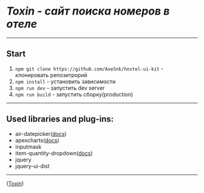 # _Toxin - сайт поиска номеров в отеле_

---

## Start

1. `npm git clone https://github.com/AxeSnk/hostel-ui-kit` - клонировать репозитрорий
2. `npm install` - установить зависимости
3. `npm run dev` - запустить dev server
4. `npm run build` - запустить сборку(production)

---

## Used libraries and plug-ins:

- air-datepicker([docs](http://t1m0n.name/air-datepicker/docs/index-ru.html))
- apexcharts([docs](https://apexcharts.com/))
- inputmask
- item-quantity-dropdown([docs](https://github.com/reservamos/item-quantity-dropdown#readme))
- jquery
- jquery-ui-dist

---

([Toxin](https://axesnk.github.io/hostel-ui-kit/))

